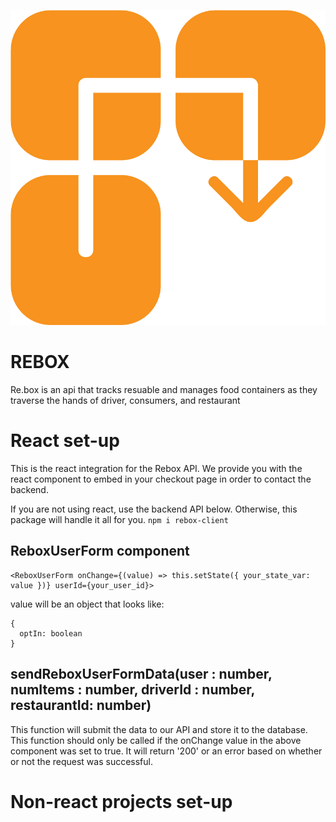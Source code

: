 ![]('./../rebox-logo_1.png)
# REBOX
Re.box is an api that tracks resuable and manages food containers as they traverse the hands of driver, consumers, and restaurant

# React set-up 
This is the react integration for the Rebox API. We provide you with the react component to embed in your checkout page in order to contact the backend.
<!-- (API key auth coming soon...!) -->
If you are not using react, use the backend API below. Otherwise, this package will handle it all for you.
`npm i rebox-client`
## ReboxUserForm component
```
<ReboxUserForm onChange={(value) => this.setState({ your_state_var: value })} userId={your_user_id}>
```
value will be an object that looks like:
```
{
  optIn: boolean
}
```
## sendReboxUserFormData(user : number, numItems : number, driverId : number, restaurantId: number)
This function will submit the data to our API and store it to the database.
This function should only be called if the onChange value in the above component was set to true.
It will return '200' or an error based on whether or not the request was successful.
# Non-react projects set-up